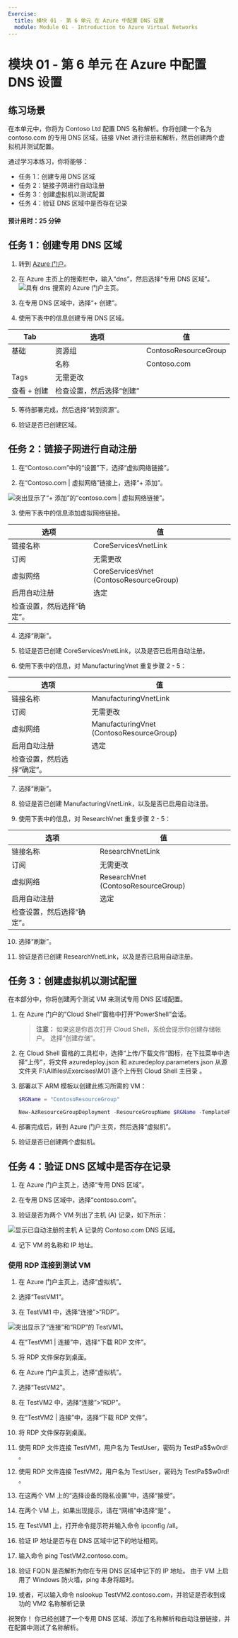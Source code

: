 ```yaml
---
Exercise:
  title: 模块 01 - 第 6 单元 在 Azure 中配置 DNS 设置
  module: Module 01 - Introduction to Azure Virtual Networks
---
```


# <a name="m01---unit-6-configure-dns-settings-in-azure"></a>模块 01 - 第 6 单元 在 Azure 中配置 DNS 设置

## <a name="exercise-scenario"></a>练习场景 
在本单元中，你将为 Contoso Ltd 配置 DNS 名称解析。你将创建一个名为 contoso.com 的专用 DNS 区域，链接 VNet 进行注册和解析，然后创建两个虚拟机并测试配置。

通过学习本练习，你将能够：

+ 任务 1：创建专用 DNS 区域
+ 任务 2：链接子网进行自动注册
+ 任务 3：创建虚拟机以测试配置
+ 任务 4：验证 DNS 区域中是否存在记录

#### <a name="estimated-time-25-minutes"></a>预计用时：25 分钟

## <a name="task-1-create-a-private-dns-zone"></a>任务 1：创建专用 DNS 区域

1. 转到 [Azure 门户](https://portal.azure.com/)。

2. 在 Azure 主页上的搜索栏中，输入“dns”，然后选择“专用 DNS 区域”。  
   ‎![具有 dns 搜索的 Azure 门户主页。](../media/create-private-dns-zone.png)

3. 在专用 DNS 区域中，选择“+ 创建”。

4. 使用下表中的信息创建专用 DNS 区域。

| Tab         | **选项**                             | **值**            |
| --------------- | -------------------------------------- | -------------------- |
| 基础          | 资源组                         | ContosoResourceGroup |
|                 | 名称                                   | Contoso.com          |
| Tags            | 无需更改                    |                      |
| 查看 + 创建 | 检查设置，然后选择“创建” |                      |


5. 等待部署完成，然后选择“转到资源”。

6. 验证是否已创建区域。

## <a name="task-2-link-subnet-for-auto-registration"></a>任务 2：链接子网进行自动注册

1. 在“Contoso.com”中的“设置”下，选择“虚拟网络链接”。

2. 在“Contoso.com | 虚拟网络”链接上，选择“+ 添加”。

![突出显示了“+ 添加”的“contoso.com | 虚拟网络链接”。](../media/add-network-link-dns.png)

3. 使用下表中的信息添加虚拟网络链接。

| **选项**                          | 值                               |
| ----------------------------------- | --------------------------------------- |
| 链接名称                           | CoreServicesVnetLink                    |
| 订阅                        | 无需更改                     |
| 虚拟网络                     | CoreServicesVnet (ContosoResourceGroup) |
| 启用自动注册            | 选定                                |
| 检查设置，然后选择“确定”。 |                                         |


4. 选择“刷新”。

5. 验证是否已创建 CoreServicesVnetLink，以及是否已启用自动注册。

6. 使用下表中的信息，对 ManufacturingVnet 重复步骤 2 - 5： 

| **选项**                          | 值                                |
| ----------------------------------- | ---------------------------------------- |
| 链接名称                           | ManufacturingVnetLink                    |
| 订阅                        | 无需更改                      |
| 虚拟网络                     | ManufacturingVnet (ContosoResourceGroup) |
| 启用自动注册            | 选定                                 |
| 检查设置，然后选择“确定”。 |                                          |


7. 选择“刷新”。

8. 验证是否已创建 ManufacturingVnetLink，以及是否已启用自动注册。

9. 使用下表中的信息，对 ResearchVnet 重复步骤 2 - 5： 

| **选项**                          | 值                           |
| ----------------------------------- | ----------------------------------- |
| 链接名称                           | ResearchVnetLink                    |
| 订阅                        | 无需更改                 |
| 虚拟网络                     | ResearchVnet (ContosoResourceGroup) |
| 启用自动注册            | 选定                            |
| 检查设置，然后选择“确定”。 |                                     |


10. 选择“刷新”。

11. 验证是否已创建 ResearchVnetLink，以及是否已启用自动注册。

 

##  <a name="task-3-create-virtual-machines-to-test-the-configuration"></a>任务 3：创建虚拟机以测试配置

在本部分中，你将创建两个测试 VM 来测试专用 DNS 区域配置。

1. 在 Azure 门户的“Cloud Shell”窗格中打开“PowerShell”会话。
    
    > **注意：** 如果这是你首次打开 Cloud Shell，系统会提示你创建存储帐户。 选择“创建存储”。

2. 在 Cloud Shell 窗格的工具栏中，选择“上传/下载文件”图标，在下拉菜单中选择“上传”，将文件 azuredeploy.json 和 azuredeploy.parameters.json 从源文件夹 F:\Allfiles\Exercises\M01 逐个上传到 Cloud Shell 主目录  。

3. 部署以下 ARM 模板以创建此练习所需的 VM：

   ```powershell
   $RGName = "ContosoResourceGroup"
   
   New-AzResourceGroupDeployment -ResourceGroupName $RGName -TemplateFile azuredeploy.json -TemplateParameterFile azuredeploy.parameters.json
   ```
  
4. 部署完成后，转到 Azure 门户主页，然后选择“虚拟机”。

5. 验证是否已创建两个虚拟机。

 

## <a name="task-4-verify-records-are-present-in-the-dns-zone"></a>任务 4：验证 DNS 区域中是否存在记录

1. 在 Azure 门户主页上，选择“专用 DNS 区域”。

2. 在专用 DNS 区域中，选择“contoso.com”。

3. 验证是否为两个 VM 列出了主机 (A) 记录，如下所示：

![显示已自动注册的主机 A 记录的 Contoso.com DNS 区域。](../media/contoso_com-dns-zone.png)

 

4. 记下 VM 的名称和 IP 地址。

 

### <a name="connect-to-the-test-vms-using-rdp"></a>使用 RDP 连接到测试 VM

1. 在 Azure 门户主页上，选择“虚拟机”。

2. 选择“TestVM1”。

3. 在 TestVM1 中，选择“连接”&gt;“RDP”。

![突出显示了“连接”和“RDP”的 TestVM1。](../media/connect-to-am.png)

4. 在“TestVM1 | 连接”中，选择“下载 RDP 文件”。

5. 将 RDP 文件保存到桌面。

6. 在 Azure 门户主页上，选择“虚拟机”。

7. 选择“TestVM2”。

8. 在 TestVM2 中，选择“连接”&gt;“RDP”。

9. 在“TestVM2 | 连接”中，选择“下载 RDP 文件”。

10. 将 RDP 文件保存到桌面。

11. 使用 RDP 文件连接 TestVM1，用户名为 TestUser，密码为 TestPa$$w0rd! 。

12. 使用 RDP 文件连接 TestVM2，用户名为 TestUser，密码为 TestPa$$w0rd! 。

13. 在这两个 VM 上的“选择设备的隐私设置”中，选择“接受”。

14. 在两个 VM 上，如果出现提示，请在“网络”中选择“是” 。

15. 在 TestVM1 上，打开命令提示符并输入命令 ipconfig /all。

16. 验证 IP 地址是否与在 DNS 区域中记下的地址相同。

17. 输入命令 ping TestVM2.contoso.com。

18. 验证 FQDN 是否解析为你在专用 DNS 区域中记下的 IP 地址。 由于 VM 上启用了 Windows 防火墙，ping 本身将超时。

19. 或者，可以输入命令 nslookup TestVM2.contoso.com，并验证是否收到成功的 VM2 名称解析记录
 

祝贺你！ 你已经创建了一个专用 DNS 区域、添加了名称解析和自动注册链接，并在配置中测试了名称解析。 
